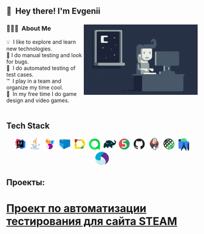  ## 👋 &nbsp;Hey there! I'm Evgenii 


### 👨🏻‍💻 &nbsp;About Me <img alt="Night Coding" src="https://raw.githubusercontent.com/AVS1508/AVS1508/master/assets/Night-Coding.gif" align="right"/>


💡 &nbsp;I like to explore and learn new technologies. \
🐛&nbsp;I do manual testing and look for bugs. \
💾 &nbsp;I do automated testing of test cases. \
™️ &nbsp;I play in a team and organize my time cool. \
👾 &nbsp;In my free time I do game design and video games. \
 &nbsp;


 

                      
                     

 ## Tech Stack
 <p align="center">
<img width="7%" title="IntelliJ IDEA" src="assets/Idea.svg">
<img width="7%" title="Java" src="assets/Java.svg">
<img width="7%" title="Selenide" src="assets/Selenide.svg">
<img width="7%" title="Selenoid" src="assets/Selenoid.svg">
<img width="7%" title="Allure Report" src="assets/Allure.svg">
<img width="7%" title="Allure Test Ops" src="assets/Allure_TO.svg">
<img width="7%" title="Gradle" src="assets/Gradle.svg">
<img width="7%" title="JUnit5" src="assets/Junit5.svg">
<img width="7%" title="GitHub" src="assets/GitHub.svg">
<img width="7%" title="Jenkins" src="assets/Jenkins.svg">
<img width="7%" title="Rest Assured" src="assets/RestAssured.svg">
<img width="7%" title="Android Studio" src="assets/androidstudio.svg">
<img width="7%" title="Appium" src="assets/appium.svg">
</p>

## Проекты:
# <a target="_blank" href="https://github.com/Hlammaster/steam_ui_project"> Проект по автоматизации тестирования для сайта [STEAM](https://store.steampowered.com/)

